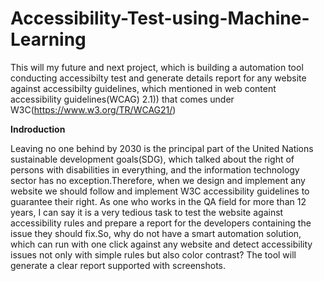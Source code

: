 # Accessibility-Test-using-Machine-Learning
This will my future and next project, which is building a automation tool conducting accessibilty test and generate details report for any website against accessibilty guidelines, which mentioned in web content accessibility guidelines(WCAG) 2.1)) that comes under W3C(https://www.w3.org/TR/WCAG21/)

**Indroduction**

Leaving no one behind by 2030 is the principal part of the United Nations sustainable development goals(SDG), which talked about the right of persons with disabilities in everything, and the information technology sector has no exception.Therefore, when we design and implement any website we should follow and implement W3C accessibility guidelines to guarantee their right. As one who works in the QA field for more than 12 years, I can say it is a very tedious task to test the website against accessibility rules and prepare a report for the developers containing the issue they should fix.So, why do not have a smart automation solution, which can run with one click against any website and detect accessibility issues not only with simple rules but also color contrast? The tool will generate a clear report supported with screenshots.
